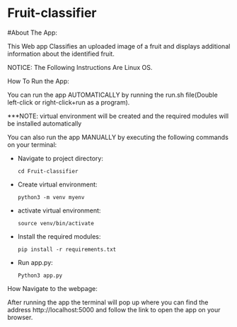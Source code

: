 # Fruit-classifier

#About The App:

This Web app Classifies an uploaded image of a fruit and displays additional information about the identified fruit.
      
NOTICE: The Following Instructions Are Linux OS.

How To Run the App:

You can run the app AUTOMATICALLY by running the run.sh file(Double left-click or right-click+run as a program).

 ***NOTE: virtual environment will be created and the required modules will be installed automatically

You can also run the app MANUALLY by executing the following commands on your terminal:

- Navigate to project directory:
    
      cd Fruit-classifier
      
- Create virtual environment:
        
      python3 -m venv myenv
      
- activate virtual environment:
    
      source venv/bin/activate
    
- Install the required modules:
    
      pip install -r requirements.txt
    
- Run app.py:
    
      Python3 app.py
  
  
How Navigate to the webpage:

After running the app the terminal will pop up where you can find the address http://localhost:5000 and follow the link to open the app on your browser.





